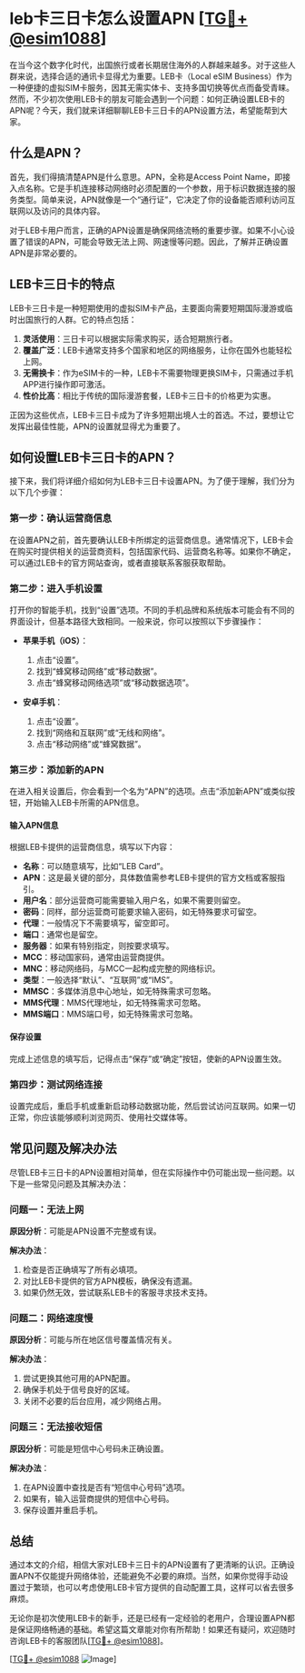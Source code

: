 # leb卡三日卡怎么设置APN [[TG💪+ @esim1088](https://t.me/s/esim1088)]

在当今这个数字化时代，出国旅行或者长期居住海外的人群越来越多。对于这些人群来说，选择合适的通讯卡显得尤为重要。LEB卡（Local eSIM Business）作为一种便捷的虚拟SIM卡服务，因其无需实体卡、支持多国切换等优点而备受青睐。然而，不少初次使用LEB卡的朋友可能会遇到一个问题：如何正确设置LEB卡的APN呢？今天，我们就来详细聊聊LEB卡三日卡的APN设置方法，希望能帮到大家。

## 什么是APN？

首先，我们得搞清楚APN是什么意思。APN，全称是Access Point Name，即接入点名称。它是手机连接移动网络时必须配置的一个参数，用于标识数据连接的服务类型。简单来说，APN就像是一个“通行证”，它决定了你的设备能否顺利访问互联网以及访问的具体内容。

对于LEB卡用户而言，正确的APN设置是确保网络流畅的重要步骤。如果不小心设置了错误的APN，可能会导致无法上网、网速慢等问题。因此，了解并正确设置APN是非常必要的。

## LEB卡三日卡的特点

LEB卡三日卡是一种短期使用的虚拟SIM卡产品，主要面向需要短期国际漫游或临时出国旅行的人群。它的特点包括：

1. **灵活使用**：三日卡可以根据实际需求购买，适合短期旅行者。
2. **覆盖广泛**：LEB卡通常支持多个国家和地区的网络服务，让你在国外也能轻松上网。
3. **无需换卡**：作为eSIM卡的一种，LEB卡不需要物理更换SIM卡，只需通过手机APP进行操作即可激活。
4. **性价比高**：相比于传统的国际漫游套餐，LEB卡三日卡的价格更为实惠。

正因为这些优点，LEB卡三日卡成为了许多短期出境人士的首选。不过，要想让它发挥出最佳性能，APN的设置就显得尤为重要了。

## 如何设置LEB卡三日卡的APN？

接下来，我们将详细介绍如何为LEB卡三日卡设置APN。为了便于理解，我们分为以下几个步骤：

### 第一步：确认运营商信息

在设置APN之前，首先要确认LEB卡所绑定的运营商信息。通常情况下，LEB卡会在购买时提供相关的运营商资料，包括国家代码、运营商名称等。如果你不确定，可以通过LEB卡的官方网站查询，或者直接联系客服获取帮助。

### 第二步：进入手机设置

打开你的智能手机，找到“设置”选项。不同的手机品牌和系统版本可能会有不同的界面设计，但基本路径大致相同。一般来说，你可以按照以下步骤操作：

- **苹果手机（iOS）**：
  1. 点击“设置”。
  2. 找到“蜂窝移动网络”或“移动数据”。
  3. 点击“蜂窝移动网络选项”或“移动数据选项”。

- **安卓手机**：
  1. 点击“设置”。
  2. 找到“网络和互联网”或“无线和网络”。
  3. 点击“移动网络”或“蜂窝数据”。

### 第三步：添加新的APN

在进入相关设置后，你会看到一个名为“APN”的选项。点击“添加新APN”或类似按钮，开始输入LEB卡所需的APN信息。

#### 输入APN信息

根据LEB卡提供的运营商信息，填写以下内容：

- **名称**：可以随意填写，比如“LEB Card”。
- **APN**：这是最关键的部分，具体数值需参考LEB卡提供的官方文档或客服指引。
- **用户名**：部分运营商可能需要输入用户名，如果不需要则留空。
- **密码**：同样，部分运营商可能要求输入密码，如无特殊要求可留空。
- **代理**：一般情况下不需要填写，留空即可。
- **端口**：通常也是留空。
- **服务器**：如果有特别指定，则按要求填写。
- **MCC**：移动国家码，通常由运营商提供。
- **MNC**：移动网络码，与MCC一起构成完整的网络标识。
- **类型**：一般选择“默认”、“互联网”或“IMS”。
- **MMSC**：多媒体消息中心地址，如无特殊需求可忽略。
- **MMS代理**：MMS代理地址，如无特殊需求可忽略。
- **MMS端口**：MMS端口号，如无特殊需求可忽略。

#### 保存设置

完成上述信息的填写后，记得点击“保存”或“确定”按钮，使新的APN设置生效。

### 第四步：测试网络连接

设置完成后，重启手机或重新启动移动数据功能，然后尝试访问互联网。如果一切正常，你应该能够顺利浏览网页、使用社交媒体等。

## 常见问题及解决办法

尽管LEB卡三日卡的APN设置相对简单，但在实际操作中仍可能出现一些问题。以下是一些常见问题及其解决办法：

### 问题一：无法上网

**原因分析**：可能是APN设置不完整或有误。

**解决办法**：
1. 检查是否正确填写了所有必填项。
2. 对比LEB卡提供的官方APN模板，确保没有遗漏。
3. 如果仍然无效，尝试联系LEB卡的客服寻求技术支持。

### 问题二：网络速度慢

**原因分析**：可能与所在地区信号覆盖情况有关。

**解决办法**：
1. 尝试更换其他可用的APN配置。
2. 确保手机处于信号良好的区域。
3. 关闭不必要的后台应用，减少网络占用。

### 问题三：无法接收短信

**原因分析**：可能是短信中心号码未正确设置。

**解决办法**：
1. 在APN设置中查找是否有“短信中心号码”选项。
2. 如果有，输入运营商提供的短信中心号码。
3. 保存设置并重启手机。

## 总结

通过本文的介绍，相信大家对LEB卡三日卡的APN设置有了更清晰的认识。正确设置APN不仅能提升网络体验，还能避免不必要的麻烦。当然，如果你觉得手动设置过于繁琐，也可以考虑使用LEB卡官方提供的自动配置工具，这样可以省去很多麻烦。

无论你是初次使用LEB卡的新手，还是已经有一定经验的老用户，合理设置APN都是保证网络畅通的基础。希望这篇文章能对你有所帮助！如果还有疑问，欢迎随时咨询LEB卡的客服团队[[TG💪+ @esim1088](https://t.me/s/esim1088)]。

[[TG💪+ @esim1088](https://t.me/s/esim1088) ![Image](https://i.postimg.cc/4NQfJmqS/Snipaste-2025-05-13-00-14-12.png)]
